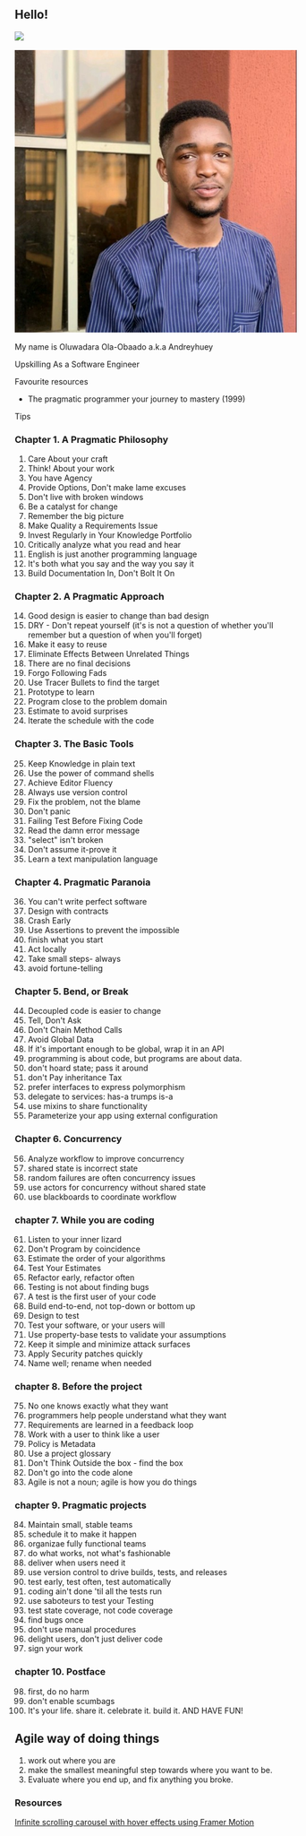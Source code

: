 ## Hello!

![](https://komarev.com/ghpvc/?username=Andreyhuey)

![](./src/assets/avatar.jpeg)

My name is Oluwadara Ola-Obaado a.k.a Andreyhuey

Upskilling As a Software Engineer

Favourite resources

- The pragmatic programmer your journey to mastery (1999)

Tips

### Chapter 1. A Pragmatic Philosophy

1. Care About your craft
2. Think! About your work
3. You have Agency
4. Provide Options, Don't make lame excuses
5. Don't live with broken windows
6. Be a catalyst for change
7. Remember the big picture
8. Make Quality a Requirements Issue
9. Invest Regularly in Your Knowledge Portfolio
10. Critically analyze what you read and hear
11. English is just another programming language
12. It's both what you say and the way you say it
13. Build Documentation In, Don't Bolt It On

### Chapter 2. A Pragmatic Approach

14. Good design is easier to change than bad design
15. DRY - Don't repeat yourself (it's is not a question of whether you'll remember but a question of when you'll forget)
16. Make it easy to reuse
17. Eliminate Effects Between Unrelated Things
18. There are no final decisions
19. Forgo Following Fads
20. Use Tracer Bullets to find the target
21. Prototype to learn
22. Program close to the problem domain
23. Estimate to avoid surprises
24. Iterate the schedule with the code

### Chapter 3. The Basic Tools

25. Keep Knowledge in plain text
26. Use the power of command shells
27. Achieve Editor Fluency
28. Always use version control
29. Fix the problem, not the blame
30. Don't panic
31. Failing Test Before Fixing Code
32. Read the damn error message
33. "select" isn't broken
34. Don't assume it-prove it
35. Learn a text manipulation language

### Chapter 4. Pragmatic Paranoia

36. You can't write perfect software
37. Design with contracts
38. Crash Early
39. Use Assertions to prevent the impossible
40. finish what you start
41. Act locally
42. Take small steps- always
43. avoid fortune-telling

### Chapter 5. Bend, or Break

44. Decoupled code is easier to change
45. Tell, Don't Ask
46. Don't Chain Method Calls
47. Avoid Global Data
48. If it's important enough to be global, wrap it in an API
49. programming is about code, but programs are about data.
50. don't hoard state; pass it around
51. don't Pay inheritance Tax
52. prefer interfaces to express polymorphism
53. delegate to services: has-a trumps is-a
54. use mixins to share functionality
55. Parameterize your app using external configuration

### Chapter 6. Concurrency

56. Analyze workflow to improve concurrency
57. shared state is incorrect state
58. random failures are often concurrency issues
59. use actors for concurrency without shared state
60. use blackboards to coordinate workflow

### chapter 7. While you are coding

61. Listen to your inner lizard
62. Don't Program by coincidence
63. Estimate the order of your algorithms
64. Test Your Estimates
65. Refactor early, refactor often
66. Testing is not about finding bugs
67. A test is the first user of your code
68. Build end-to-end, not top-down or bottom up
69. Design to test
70. Test your software, or your users will
71. Use property-base tests to validate your assumptions
72. Keep it simple and minimize attack surfaces
73. Apply Security patches quickly
74. Name well; rename when needed

### chapter 8. Before the project

75. No one knows exactly what they want
76. programmers help people understand what they want
77. Requirements are learned in a feedback loop
78. Work with a user to think like a user
79. Policy is Metadata
80. Use a project glossary
81. Don't Think Outside the box - find the box
82. Don't go into the code alone
83. Agile is not a noun; agile is how you do things

### chapter 9. Pragmatic projects

84. Maintain small, stable teams
85. schedule it to make it happen
86. organizae fully functional teams
87. do what works, not what's fashionable
88. deliver when users need it
89. use version control to drive builds, tests, and releases
90. test early, test often, test automatically
91. coding ain't done 'til all the tests run
92. use saboteurs to test your Testing
93. test state coverage, not code coverage
94. find bugs once
95. don't use manual procedures
96. delight users, don't just deliver code
97. sign your work

### chapter 10. Postface

98. first, do no harm
99. don't enable scumbags
100.  It's your life. share it. celebrate it. build it. AND HAVE FUN!

## Agile way of doing things

1. work out where you are
2. make the smallest meaningful step towards where you want to be.
3. Evaluate where you end up, and fix anything you broke.

### Resources

[Infinite scrolling carousel with hover effects using Framer Motion](https://www.youtube.com/watch?v=Ot4n)
